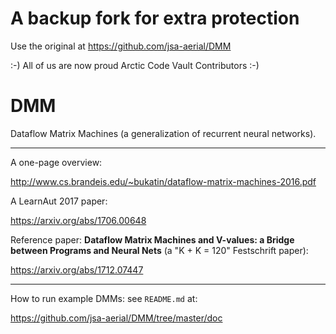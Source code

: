 # A backup fork for extra protection

Use the original at https://github.com/jsa-aerial/DMM

:-) All of us are now proud Arctic Code Vault Contributors :-)

# DMM
Dataflow Matrix Machines (a generalization of recurrent neural networks).

---

A one-page overview:

http://www.cs.brandeis.edu/~bukatin/dataflow-matrix-machines-2016.pdf

A LearnAut 2017 paper:

https://arxiv.org/abs/1706.00648

Reference paper: **Dataflow Matrix Machines and V-values: a Bridge between Programs and Neural Nets** (a "K + K = 120" Festschrift paper):

https://arxiv.org/abs/1712.07447

---

How to run example DMMs: see `README.md` at:

https://github.com/jsa-aerial/DMM/tree/master/doc
